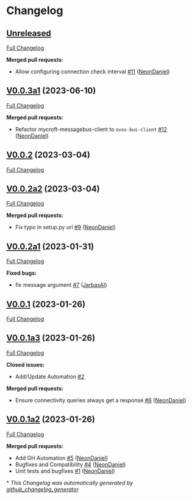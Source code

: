 # Changelog

## [Unreleased](https://github.com/OpenVoiceOS/ovos-PHAL-plugin-connectivity-events/tree/HEAD)

[Full Changelog](https://github.com/OpenVoiceOS/ovos-PHAL-plugin-connectivity-events/compare/V0.0.3a1...HEAD)

**Merged pull requests:**

- Allow configuring connection check interval [\#11](https://github.com/OpenVoiceOS/ovos-PHAL-plugin-connectivity-events/pull/11) ([NeonDaniel](https://github.com/NeonDaniel))

## [V0.0.3a1](https://github.com/OpenVoiceOS/ovos-PHAL-plugin-connectivity-events/tree/V0.0.3a1) (2023-06-10)

[Full Changelog](https://github.com/OpenVoiceOS/ovos-PHAL-plugin-connectivity-events/compare/V0.0.2...V0.0.3a1)

**Merged pull requests:**

- Refactor mycroft-messagebus-client to `ovos-bus-client` [\#12](https://github.com/OpenVoiceOS/ovos-PHAL-plugin-connectivity-events/pull/12) ([NeonDaniel](https://github.com/NeonDaniel))

## [V0.0.2](https://github.com/OpenVoiceOS/ovos-PHAL-plugin-connectivity-events/tree/V0.0.2) (2023-03-04)

[Full Changelog](https://github.com/OpenVoiceOS/ovos-PHAL-plugin-connectivity-events/compare/V0.0.2a2...V0.0.2)

## [V0.0.2a2](https://github.com/OpenVoiceOS/ovos-PHAL-plugin-connectivity-events/tree/V0.0.2a2) (2023-03-04)

[Full Changelog](https://github.com/OpenVoiceOS/ovos-PHAL-plugin-connectivity-events/compare/V0.0.2a1...V0.0.2a2)

**Merged pull requests:**

- Fix typo in setup.py url [\#9](https://github.com/OpenVoiceOS/ovos-PHAL-plugin-connectivity-events/pull/9) ([NeonDaniel](https://github.com/NeonDaniel))

## [V0.0.2a1](https://github.com/OpenVoiceOS/ovos-PHAL-plugin-connectivity-events/tree/V0.0.2a1) (2023-01-31)

[Full Changelog](https://github.com/OpenVoiceOS/ovos-PHAL-plugin-connectivity-events/compare/V0.0.1...V0.0.2a1)

**Fixed bugs:**

- fix message argument [\#7](https://github.com/OpenVoiceOS/ovos-PHAL-plugin-connectivity-events/pull/7) ([JarbasAl](https://github.com/JarbasAl))

## [V0.0.1](https://github.com/OpenVoiceOS/ovos-PHAL-plugin-connectivity-events/tree/V0.0.1) (2023-01-26)

[Full Changelog](https://github.com/OpenVoiceOS/ovos-PHAL-plugin-connectivity-events/compare/V0.0.1a3...V0.0.1)

## [V0.0.1a3](https://github.com/OpenVoiceOS/ovos-PHAL-plugin-connectivity-events/tree/V0.0.1a3) (2023-01-26)

[Full Changelog](https://github.com/OpenVoiceOS/ovos-PHAL-plugin-connectivity-events/compare/V0.0.1a2...V0.0.1a3)

**Closed issues:**

- Add/Update Automation [\#2](https://github.com/OpenVoiceOS/ovos-PHAL-plugin-connectivity-events/issues/2)

**Merged pull requests:**

- Ensure connectivity queries always get a response [\#6](https://github.com/OpenVoiceOS/ovos-PHAL-plugin-connectivity-events/pull/6) ([NeonDaniel](https://github.com/NeonDaniel))

## [V0.0.1a2](https://github.com/OpenVoiceOS/ovos-PHAL-plugin-connectivity-events/tree/V0.0.1a2) (2023-01-26)

[Full Changelog](https://github.com/OpenVoiceOS/ovos-PHAL-plugin-connectivity-events/compare/38a85a4e523d087f99e857e27fdda70e8ca280d5...V0.0.1a2)

**Merged pull requests:**

- Add GH Automation [\#5](https://github.com/OpenVoiceOS/ovos-PHAL-plugin-connectivity-events/pull/5) ([NeonDaniel](https://github.com/NeonDaniel))
- Bugfixes and Compatibility [\#4](https://github.com/OpenVoiceOS/ovos-PHAL-plugin-connectivity-events/pull/4) ([NeonDaniel](https://github.com/NeonDaniel))
- Unit tests and bugfixes [\#1](https://github.com/OpenVoiceOS/ovos-PHAL-plugin-connectivity-events/pull/1) ([NeonDaniel](https://github.com/NeonDaniel))



\* *This Changelog was automatically generated by [github_changelog_generator](https://github.com/github-changelog-generator/github-changelog-generator)*
